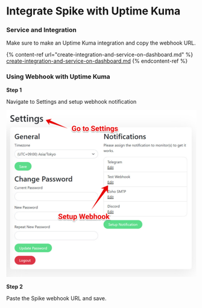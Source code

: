 # Integrate Spike with Uptime Kuma

### Service and Integration

Make sure to make an Uptime Kuma integration and copy the webhook URL.

{% content-ref url="create-integration-and-service-on-dashboard.md" %}
[create-integration-and-service-on-dashboard.md](create-integration-and-service-on-dashboard.md)
{% endcontent-ref %}



### Using Webhook with Uptime Kuma

**Step 1**

Navigate to Settings and setup webhook notification

![](<../.gitbook/assets/image (115).png>)



**Step 2**&#x20;

Paste the Spike webhook URL and save.
